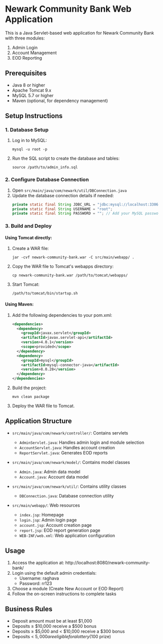 # Newark Community Bank Web Application

This is a Java Servlet-based web application for Newark Community Bank with three modules:
1. Admin Login
2. Account Management
3. EOD Reporting

## Prerequisites

- Java 8 or higher
- Apache Tomcat 9.x
- MySQL 5.7 or higher
- Maven (optional, for dependency management)

## Setup Instructions

### 1. Database Setup

1. Log in to MySQL:
   ```
   mysql -u root -p
   ```

2. Run the SQL script to create the database and tables:
   ```
   source /path/to/admin_info.sql
   ```

### 2. Configure Database Connection

1. Open `src/main/java/com/newark/util/DBConnection.java`
2. Update the database connection details if needed:
   ```java
   private static final String JDBC_URL = "jdbc:mysql://localhost:3306/newark_community_bank";
   private static final String USERNAME = "root";
   private static final String PASSWORD = ""; // Add your MySQL password here
   ```

### 3. Build and Deploy

#### Using Tomcat directly:

1. Create a WAR file:
   ```
   jar -cvf newark-community-bank.war -C src/main/webapp/ .
   ```

2. Copy the WAR file to Tomcat's webapps directory:
   ```
   cp newark-community-bank.war /path/to/tomcat/webapps/
   ```

3. Start Tomcat:
   ```
   /path/to/tomcat/bin/startup.sh
   ```

#### Using Maven:

1. Add the following dependencies to your pom.xml:
   ```xml
   <dependencies>
     <dependency>
       <groupId>javax.servlet</groupId>
       <artifactId>javax.servlet-api</artifactId>
       <version>4.0.1</version>
       <scope>provided</scope>
     </dependency>
     <dependency>
       <groupId>mysql</groupId>
       <artifactId>mysql-connector-java</artifactId>
       <version>8.0.28</version>
     </dependency>
   </dependencies>
   ```

2. Build the project:
   ```
   mvn clean package
   ```

3. Deploy the WAR file to Tomcat.

## Application Structure

- `src/main/java/com/newark/controller/`: Contains servlets
  - `AdminServlet.java`: Handles admin login and module selection
  - `AccountServlet.java`: Handles account creation
  - `ReportServlet.java`: Generates EOD reports

- `src/main/java/com/newark/model/`: Contains model classes
  - `Admin.java`: Admin data model
  - `Account.java`: Account data model

- `src/main/java/com/newark/util/`: Contains utility classes
  - `DBConnection.java`: Database connection utility

- `src/main/webapp/`: Web resources
  - `index.jsp`: Homepage
  - `login.jsp`: Admin login page
  - `account.jsp`: Account creation page
  - `report.jsp`: EOD report generation page
  - `WEB-INF/web.xml`: Web application configuration

## Usage

1. Access the application at: http://localhost:8080/newark-community-bank/
2. Login using the default admin credentials:
   - Username: raghava
   - Password: rr123
3. Choose a module (Create New Account or EOD Report)
4. Follow the on-screen instructions to complete tasks

## Business Rules

- Deposit amount must be at least $1,000
- Deposits ≥ $10,000 receive a $500 bonus
- Deposits ≥ $5,000 and < $10,000 receive a $300 bonus
- Deposits < $5,000 are eligible for a lottery ($100 prize) 